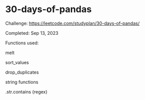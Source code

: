 # 30-days-of-pandas

Challenge: https://leetcode.com/studyplan/30-days-of-pandas/

Completed: Sep 13, 2023

Functions used:

melt

sort_values

drop_duplicates

string functions

.str.contains (regex)
